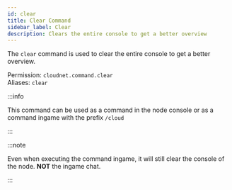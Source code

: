 ```yaml
---
id: clear
title: Clear Command
sidebar_label: Clear
description: Clears the entire console to get a better overview
---
```


The `clear` command is used to clear the entire console to get a better overview.

Permission: `cloudnet.command.clear`  
Aliases: `clear`

:::info

This command can be used as a command in the node console or as a command ingame with the prefix `/cloud`

:::

:::note

Even when executing the command ingame, it will still clear the console of the node. **NOT** the ingame chat.

:::